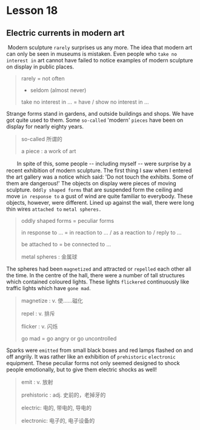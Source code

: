 # Lesson 18 

## Electric currents in modern art

​	Modern sculpture `rarely` surprises us any more. The idea that modern art can only be seen in museums is mistaken. Even people who `take no interest in` art cannot have failed to notice examples of modern sculpture on display in public places. 

> rarely = not often
>
> * seldom (almost never)
>
> take no interest in … = have / show no interest in … 

Strange forms stand in gardens, and outside buildings and shops. We have got quite used to them. Some `so-called` 'modern' `pieces` have been on display for nearly eighty years.

> so-called 所谓的
>
> a piece : a work of art

　　In spite of this, some people -- including myself -- were surprise by a recent exhibition of modern sculpture. The first thing I saw when I entered the art gallery was a notice which said: 'Do not touch the exhibits. Some of them are dangerous!' The objects on display were pieces of moving sculpture. `Oddly shaped forms` that are suspended form the ceiling and move `in response to` a gust of wind are quite familiar to everybody. These objects, however, were different. Lined up against the wall, there were long thin wires `attached to` `metal spheres.` 

> oddly shaped forms = peculiar forms
>
> in response to … = in reaction to … / as a reaction to / reply to …
>
> be attached to = be connected to … 
>
> metal spheres : 金属球

The spheres had been `magnetized` and attracted or `repelled` each other all the time. In the centre of the hall, there were a number of tall structures which contained coloured lights. These lights `flickered` continuously like traffic lights which have `gone mad`. 

> magnetize : v. 使……磁化
>
> repel : v. 排斥
>
> flicker : v. 闪烁
>
> go mad = go angry or go uncontrolled

Sparks were `emitted` from small black boxes and red lamps flashed on and off angrily. It was rather like an exhibition of `prehistoric` `electronic` equipment. These peculiar forms not only seemed designed to shock people emotionally, but to give them electric shocks as well!

> emit : v. 放射
>
> prehistoric : adj. 史前的，老掉牙的
>
> electric: 电的, 带电的, 导电的
>
> electronic: 电子的, 电子设备的